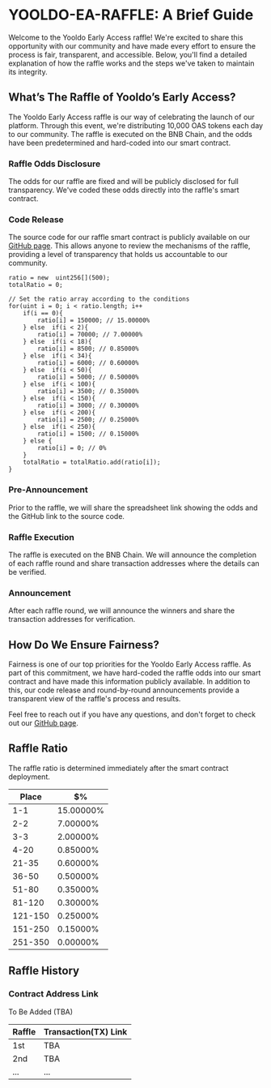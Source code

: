 # YOOLDO-EA-RAFFLE: A Brief Guide

Welcome to the Yooldo Early Access raffle! We're excited to share this opportunity with our community and have made every effort to ensure the process is fair, transparent, and accessible. Below, you'll find a detailed explanation of how the raffle works and the steps we've taken to maintain its integrity.

## What’s The Raffle of Yooldo’s Early Access?

The Yooldo Early Access raffle is our way of celebrating the launch of our platform. Through this event, we're distributing 10,000 OAS tokens each day to our community. The raffle is executed on the BNB Chain, and the odds have been predetermined and hard-coded into our smart contract.

### Raffle Odds Disclosure

The odds for our raffle are fixed and will be publicly disclosed for full transparency. We've coded these odds directly into the raffle's smart contract.

### Code Release

The source code for our raffle smart contract is publicly available on our [GitHub page](https://github.com/catze-labs/yooldo-ea-raffle). This allows anyone to review the mechanisms of the raffle, providing a level of transparency that holds us accountable to our community.

    ratio = new  uint256[](500);
	totalRatio = 0;

	// Set the ratio array according to the conditions
	for(uint i = 0; i < ratio.length; i++
		if(i == 0){
			ratio[i] = 150000; // 15.00000%
		} else  if(i < 2){
			ratio[i] = 70000; // 7.00000%
		} else  if(i < 18){
			ratio[i] = 8500; // 0.85000%
		} else  if(i < 34){
			ratio[i] = 6000; // 0.60000%
		} else  if(i < 50){
			ratio[i] = 5000; // 0.50000%
		} else  if(i < 100){
			ratio[i] = 3500; // 0.35000%
		} else  if(i < 150){
			ratio[i] = 3000; // 0.30000%
		} else  if(i < 200){
			ratio[i] = 2500; // 0.25000%
		} else  if(i < 250){
			ratio[i] = 1500; // 0.15000%
		} else {
			ratio[i] = 0; // 0%
		}
		totalRatio = totalRatio.add(ratio[i]);
	}

### Pre-Announcement

Prior to the raffle, we will share the spreadsheet link showing the odds and the GitHub link to the source code.

### Raffle Execution

The raffle is executed on the BNB Chain. We will announce the completion of each raffle round and share transaction addresses where the details can be verified.

### Announcement

After each raffle round, we will announce the winners and share the transaction addresses for verification.

## How Do We Ensure Fairness?

Fairness is one of our top priorities for the Yooldo Early Access raffle. As part of this commitment, we have hard-coded the raffle odds into our smart contract and have made this information publicly available. In addition to this, our code release and round-by-round announcements provide a transparent view of the raffle's process and results.

Feel free to reach out if you have any questions, and don't forget to check out our [GitHub page](https://github.com/catze-labs/yooldo-ea-raffle).

## Raffle Ratio

The raffle ratio is determined immediately after the smart contract deployment.

|Place|$%|
|--|--|
|1-1|15.00000%|
|2-2|7.00000%|
|3-3|2.00000%|
|4-20|0.85000%|
|21-35|0.60000%|
|36-50|0.50000%|
|51-80|0.35000%|
|81-120|0.30000%|
|121-150|0.25000%|
|151-250|0.15000%|
|251-350|0.00000%|

## Raffle History

### Contract Address Link

To Be Added (TBA)

|Raffle|Transaction(TX) Link|
|--|--|
|1st|TBA|
|2nd|TBA|
|...|  ...